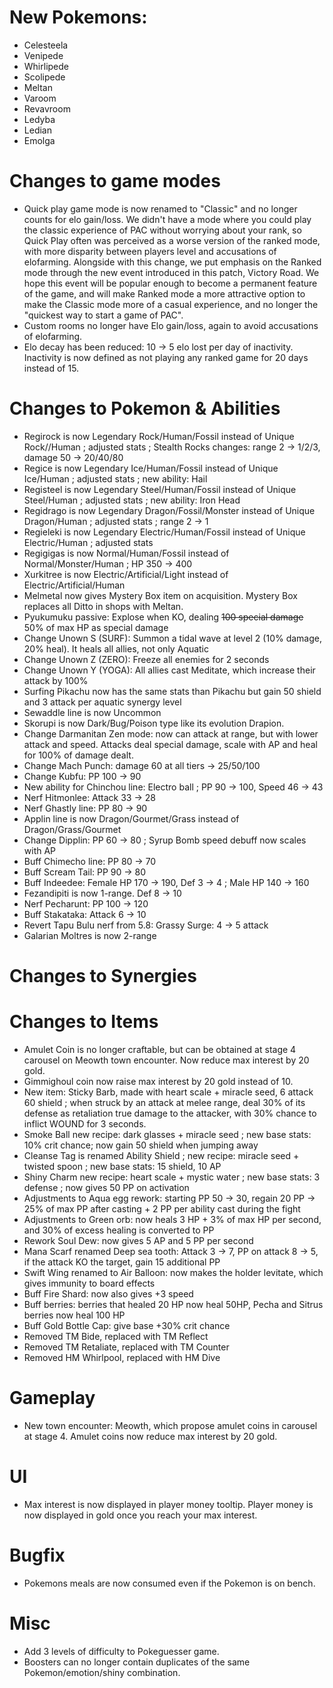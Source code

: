 # New Pokemons:

- Celesteela
- Venipede
- Whirlipede
- Scolipede
- Meltan
- Varoom
- Revavroom
- Ledyba
- Ledian
- Emolga

# Changes to game modes

- Quick play game mode is now renamed to "Classic" and no longer counts for elo gain/loss. We didn't have a mode where you could play the classic experience of PAC without worrying about your rank, so Quick Play often was perceived as a worse version of the ranked mode, with more disparity between players level and accusations of elofarming. Alongside with this change, we put emphasis on the Ranked mode through the new event introduced in this patch, Victory Road. We hope this event will be popular enough to become a permanent feature of the game, and will make Ranked mode a more attractive option to make the Classic mode more of a casual experience, and no longer the "quickest way to start a game of PAC".
- Custom rooms no longer have Elo gain/loss, again to avoid accusations of elofarming.
- Elo decay has been reduced: 10 → 5 elo lost per day of inactivity. Inactivity is now defined as not playing any ranked game for 20 days instead of 15.

# Changes to Pokemon & Abilities

- Regirock is now Legendary Rock/Human/Fossil instead of Unique Rock//Human ; adjusted stats ; Stealth Rocks changes: range 2 → 1/2/3, damage 50 → 20/40/80
- Regice is now Legendary Ice/Human/Fossil instead of Unique Ice/Human ; adjusted stats ; new ability: Hail
- Registeel is now Legendary Steel/Human/Fossil instead of Unique Steel/Human ; adjusted stats ; new ability: Iron Head
- Regidrago is now Legendary Dragon/Fossil/Monster instead of Unique Dragon/Human ; adjusted stats ; range 2 → 1
- Regieleki is now Legendary Electric/Human/Fossil instead of Unique Electric/Human ; adjusted stats
- Regigigas is now Normal/Human/Fossil instead of Normal/Monster/Human ; HP 350 → 400
- Xurkitree is now Electric/Artificial/Light instead of Electric/Artificial/Human
- Melmetal now gives Mystery Box item on acquisition. Mystery Box replaces all Ditto in shops with Meltan.
- Pyukumuku passive: Explose when KO, dealing ~~100 special damage~~ 50% of max HP as special damage
- Change Unown S (SURF): Summon a tidal wave at level 2 (10% damage, 20% heal). It heals all allies, not only Aquatic
- Change Unown Z (ZERO): Freeze all enemies for 2 seconds
- Change Unown Y (YOGA): All allies cast Meditate, which increase their attack by 100%
- Surfing Pikachu now has the same stats than Pikachu but gain 50 shield and 3 attack per aquatic synergy level
- Sewaddle line is now Uncommon
- Skorupi is now Dark/Bug/Poison type like its evolution Drapion.
- Change Darmanitan Zen mode: now can attack at range, but with lower attack and speed. Attacks deal special damage, scale with AP and heal for 100% of damage dealt.
- Change Mach Punch: damage 60 at all tiers → 25/50/100
- Change Kubfu: PP 100 → 90
- New ability for Chinchou line: Electro ball ; PP 90 → 100, Speed 46 → 43
- Nerf Hitmonlee: Attack 33 → 28
- Nerf Ghastly line: PP 80 → 90
- Applin line is now Dragon/Gourmet/Grass instead of Dragon/Grass/Gourmet
- Change Dipplin: PP 60 → 80 ; Syrup Bomb speed debuff now scales with AP
- Buff Chimecho line: PP 80 → 70
- Buff Scream Tail: PP 90 → 80
- Buff Indeedee: Female HP 170 → 190, Def 3 → 4 ; Male HP 140 → 160
- Fezandipiti is now 1-range. Def 8 → 10
- Nerf Pecharunt: PP 100 → 120
- Buff Stakataka: Attack 6 → 10
- Revert Tapu Bulu nerf from 5.8: Grassy Surge: 4 → 5 attack
- Galarian Moltres is now 2-range

# Changes to Synergies

# Changes to Items

- Amulet Coin is no longer craftable, but can be obtained at stage 4 carousel on Meowth town encounter. Now reduce max interest by 20 gold.
- Gimmighoul coin now raise max interest by 20 gold instead of 10.
- New item: Sticky Barb, made with heart scale + miracle seed, 6 attack 60 shield ; when struck by an attack at melee range, deal 30% of its defense as retaliation true damage to the attacker, with 30% chance to inflict WOUND for 3 seconds.
- Smoke Ball new recipe: dark glasses + miracle seed ; new base stats: 10% crit chance; now gain 50 shield when jumping away
- Cleanse Tag is renamed Ability Shield ; new recipe: miracle seed + twisted spoon ; new base stats: 15 shield, 10 AP
- Shiny Charm new recipe: heart scale + mystic water ; new base stats: 3 defense ; now gives 50 PP on activation
- Adjustments to Aqua egg rework: starting PP 50 → 30, regain 20 PP → 25% of max PP after casting + 2 PP per ability cast during the fight
- Adjustments to Green orb: now heals 3 HP + 3% of max HP per second, and 30% of excess healing is converted to PP
- Rework Soul Dew: now gives 5 AP and 5 PP per second
- Mana Scarf renamed Deep sea tooth: Attack 3 → 7, PP on attack 8 → 5, if the attack KO the target, gain 15 additional PP
- Swift Wing renamed to Air Balloon: now makes the holder levitate, which gives immunity to board effects
- Buff Fire Shard: now also gives +3 speed
- Buff berries: berries that healed 20 HP now heal 50HP, Pecha and Sitrus berries now heal 100 HP
- Buff Gold Bottle Cap: give base +30% crit chance
- Removed TM Bide, replaced with TM Reflect
- Removed TM Retaliate, replaced with TM Counter
- Removed HM Whirlpool, replaced with HM Dive

# Gameplay

- New town encounter: Meowth, which propose amulet coins in carousel at stage 4. Amulet coins now reduce max interest by 20 gold.

# UI

- Max interest is now displayed in player money tooltip. Player money is now displayed in gold once you reach your max interest.

# Bugfix

- Pokemons meals are now consumed even if the Pokemon is on bench.

# Misc

- Add 3 levels of difficulty to Pokeguesser game.
- Boosters can no longer contain duplicates of the same Pokemon/emotion/shiny combination.